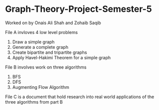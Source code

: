 # Graph-Theory-Project-Semester-5
Worked on by Onais Ali Shah and Zohaib Saqib

File A invloves 4 low level problems
  1) Draw a simple graph
  2) Generate a complete graph
  3) Create bipartite and tripartite graphs
  4) Apply Havel-Hakimi Theorem for a simple graph

File B involves work on three algorithms
  1) BFS
  2) DFS
  3) Augmenting Flow Algorithm

File C is a document that hold research into real world applications of the three algorithms from part B
